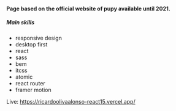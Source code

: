 #### Page based on the official website of pupy available until 2021.
##### Main skills
- responsive design
- desktop first
- react
- sass
- bem
- itcss
- atomic
- react router
- framer motion

Live: https://ricardoolivaalonso-react15.vercel.app/
